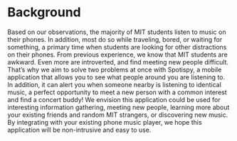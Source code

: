 Background
========
Based on our observations, the majority of MIT students listen to music on their phones. In addition, most do so while traveling, bored, or waiting for something, a primary time when students are looking for other distractions on their phones. From previous experience, we know that MIT students are awkward. Even more are introverted, and find meeting new people difficult. That’s why we aim to solve two problems at once with Spotispy, a mobile application that allows you to see what people around you are listening to. In addition, it can alert you when someone nearby is listening to identical music, a perfect opportunity to meet a new person with a common interest and find a concert buddy! We envision this application could be used for interesting information gathering, meeting new people, learning more about your existing friends and random MIT strangers, or discovering new music. By integrating with your existing phone music player, we hope this application will be non-intrusive and easy to use.
